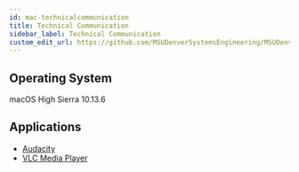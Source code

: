 ```yaml
---
id: mac-technicalcommunication
title: Technical Communication
sidebar_label: Technical Communication
custom_edit_url: https://github.com/MSUDenverSystemsEngineering/MSUDenverSystemsEngineering.github.io/edit/source/docs/image-mac-technicalcommunication.md
---
```


## Operating System
macOS High Sierra 10.13.6

## Applications
* [Audacity](package-mac-audacity.md)
* [VLC Media Player](package-mac-vlc.md)
